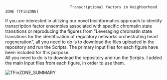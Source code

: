                                  Transcriptional factors in Neighborhood ZONE (TFinZONE)
If you are interested in utilizing our novel bioinformatics approach to identify transcription factor ensembles associated with specific chromatin state transitions or reproducing the figures from "Leveraging chromatin state transitions for the identification of regulatory networks orchestrating heart regeneration", all you need to do is to download the files uploaded in the repository and run the Scripts. The primary input files for each figure have been included for this purpose.<br />
All you need to do is to download the repository and run the Scripts. I added the main Input files from each figure, in order to use them.

![TFinZONE_SUMMARY](https://github.com/jcorder316/01TFinZONE/assets/48988005/023c5f8a-2846-472e-aa13-4e6e9a419543)
